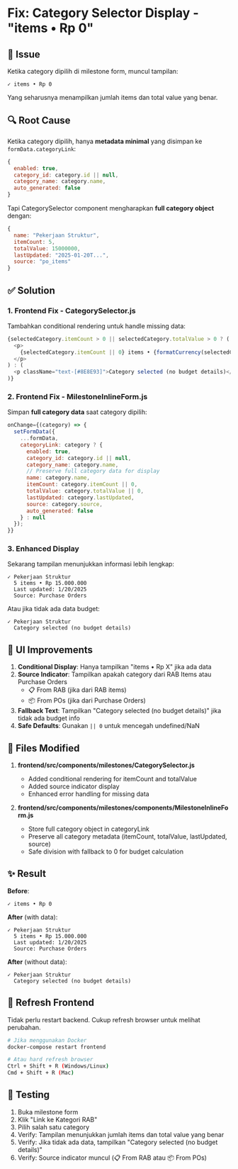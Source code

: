 # Fix: Category Selector Display - "items • Rp 0"

## 🐛 Issue
Ketika category dipilih di milestone form, muncul tampilan:
```
✓ items • Rp 0
```

Yang seharusnya menampilkan jumlah items dan total value yang benar.

## 🔍 Root Cause

Ketika category dipilih, hanya **metadata minimal** yang disimpan ke `formData.categoryLink`:
```javascript
{
  enabled: true,
  category_id: category.id || null,
  category_name: category.name,
  auto_generated: false
}
```

Tapi CategorySelector component mengharapkan **full category object** dengan:
```javascript
{
  name: "Pekerjaan Struktur",
  itemCount: 5,
  totalValue: 15000000,
  lastUpdated: "2025-01-20T...",
  source: "po_items"
}
```

## ✅ Solution

### 1. **Frontend Fix - CategorySelector.js**

Tambahkan conditional rendering untuk handle missing data:

```javascript
{selectedCategory.itemCount > 0 || selectedCategory.totalValue > 0 ? (
  <p>
    {selectedCategory.itemCount || 0} items • {formatCurrency(selectedCategory.totalValue || 0)}
  </p>
) : (
  <p className="text-[#8E8E93]">Category selected (no budget details)</p>
)}
```

### 2. **Frontend Fix - MilestoneInlineForm.js**

Simpan **full category data** saat category dipilih:

```javascript
onChange={(category) => {
  setFormData({ 
    ...formData, 
    categoryLink: category ? {
      enabled: true,
      category_id: category.id || null,
      category_name: category.name,
      // Preserve full category data for display
      name: category.name,
      itemCount: category.itemCount || 0,
      totalValue: category.totalValue || 0,
      lastUpdated: category.lastUpdated,
      source: category.source,
      auto_generated: false
    } : null
  });
}}
```

### 3. **Enhanced Display**

Sekarang tampilan menunjukkan informasi lebih lengkap:

```
✓ Pekerjaan Struktur
  5 items • Rp 15.000.000
  Last updated: 1/20/2025
  Source: Purchase Orders
```

Atau jika tidak ada data budget:
```
✓ Pekerjaan Struktur
  Category selected (no budget details)
```

## 🎨 UI Improvements

1. **Conditional Display**: Hanya tampilkan "items • Rp X" jika ada data
2. **Source Indicator**: Tampilkan apakah category dari RAB Items atau Purchase Orders
   - 📋 From RAB (jika dari RAB items)
   - 📦 From POs (jika dari Purchase Orders)
3. **Fallback Text**: Tampilkan "Category selected (no budget details)" jika tidak ada budget info
4. **Safe Defaults**: Gunakan `|| 0` untuk mencegah undefined/NaN

## 📝 Files Modified

1. **frontend/src/components/milestones/CategorySelector.js**
   - Added conditional rendering for itemCount and totalValue
   - Added source indicator display
   - Enhanced error handling for missing data

2. **frontend/src/components/milestones/components/MilestoneInlineForm.js**
   - Store full category object in categoryLink
   - Preserve all category metadata (itemCount, totalValue, lastUpdated, source)
   - Safe division with fallback to 0 for budget calculation

## ✨ Result

**Before**:
```
✓ items • Rp 0
```

**After** (with data):
```
✓ Pekerjaan Struktur
  5 items • Rp 15.000.000
  Last updated: 1/20/2025
  Source: Purchase Orders
```

**After** (without data):
```
✓ Pekerjaan Struktur
  Category selected (no budget details)
```

## 🔄 Refresh Frontend

Tidak perlu restart backend. Cukup refresh browser untuk melihat perubahan.

```bash
# Jika menggunakan Docker
docker-compose restart frontend

# Atau hard refresh browser
Ctrl + Shift + R (Windows/Linux)
Cmd + Shift + R (Mac)
```

## 🧪 Testing

1. Buka milestone form
2. Klik "Link ke Kategori RAB"
3. Pilih salah satu category
4. Verify: Tampilan menunjukkan jumlah items dan total value yang benar
5. Verify: Jika tidak ada data, tampilkan "Category selected (no budget details)"
6. Verify: Source indicator muncul (📋 From RAB atau 📦 From POs)
